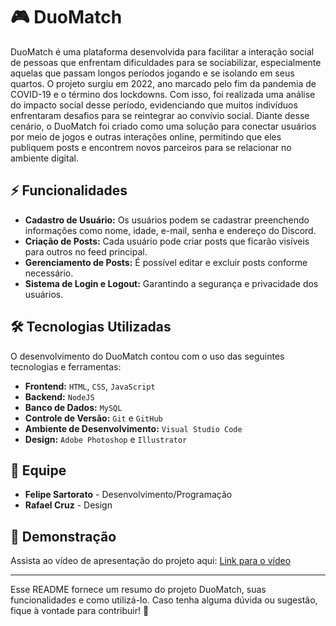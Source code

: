 # 🎮 DuoMatch

DuoMatch é uma plataforma desenvolvida para facilitar a interação social de pessoas que enfrentam dificuldades para se sociabilizar, especialmente aquelas que passam longos períodos jogando e se isolando em seus quartos. O projeto surgiu em 2022, ano marcado pelo fim da pandemia de COVID-19 e o término dos lockdowns. Com isso, foi realizada uma análise do impacto social desse período, evidenciando que muitos indivíduos enfrentaram desafios para se reintegrar ao convívio social. Diante desse cenário, o DuoMatch foi criado como uma solução para conectar usuários por meio de jogos e outras interações online, permitindo que eles publiquem posts e encontrem novos parceiros para se relacionar no ambiente digital.

## ⚡ Funcionalidades
- **Cadastro de Usuário:** Os usuários podem se cadastrar preenchendo informações como nome, idade, e-mail, senha e endereço do Discord.
- **Criação de Posts:** Cada usuário pode criar posts que ficarão visíveis para outros no feed principal.
- **Gerenciamento de Posts:** É possível editar e excluir posts conforme necessário.
- **Sistema de Login e Logout:** Garantindo a segurança e privacidade dos usuários.

## 🛠 Tecnologias Utilizadas
O desenvolvimento do DuoMatch contou com o uso das seguintes tecnologias e ferramentas:

- **Frontend:** `HTML`, `CSS`, `JavaScript`
- **Backend:** `NodeJS`
- **Banco de Dados:** `MySQL`
- **Controle de Versão:** `Git` e `GitHub`
- **Ambiente de Desenvolvimento:** `Visual Studio Code`
- **Design:** `Adobe Photoshop` e `Illustrator`

## 👥 Equipe
- **Felipe Sartorato** - Desenvolvimento/Programação
- **Rafael Cruz** - Design

## 🎥 Demonstração
Assista ao vídeo de apresentação do projeto aqui: [Link para o vídeo](#)

---

Esse README fornece um resumo do projeto DuoMatch, suas funcionalidades e como utilizá-lo. Caso tenha alguma dúvida ou sugestão, fique à vontade para contribuir! 🚀

